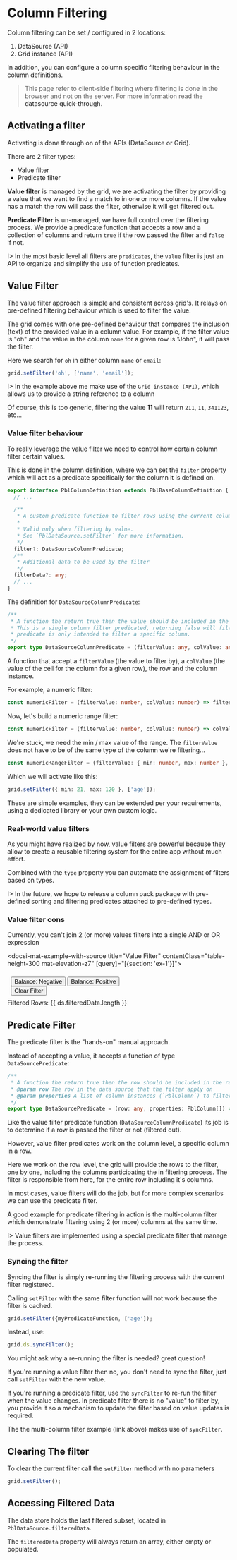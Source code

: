 # Column Filtering

Column filtering can be set / configured in 2 locations:

1. DataSource (API)
2. Grid instance (API)

In addition, you can configure a column specific filtering behaviour in the column definitions.

<blockquote class="warn icon">
  <div class="icon-location"></div>
  This page refer to client-side filtering where filtering is done in the browser and not on the server. For more information read the <a [routerLink]="['../..', 'concepts', 'datasource-quickthrough']" fragment="client-side">datasource quick-through</a>.
</blockquote>

## Activating a filter

Activating is done through on of the APIs (DataSource or Grid).

There are 2 filter types:

- Value filter
- Predicate filter

**Value filter** is managed by the grid, we are activating the filter by providing a value that we want to find a match to in one or more columns.
If the value has a match the row will pass the filter, otherwise it will get filtered out.

**Predicate Filter** is un-managed, we have full control over the filtering process. We provide a predicate function that accepts a row
and a collection of columns and return `true` if the row passed the filter and `false` if not.

I> In the most basic level all filters are `predicates`, the `value` filter is just an API to organize and simplify the use of function predicates.

## Value Filter

The value filter approach is simple and consistent across grid's.
It relays on pre-defined filtering behaviour which is used to filter the value.

The grid comes with one pre-defined behaviour that compares the inclusion (text) of the provided value in a column value.
For example, if the filter value is "oh" and the value in the column `name` for a given row is "John", it will pass the filter.

Here we search for `oh` in either column `name` or `email`:

```typescript
grid.setFilter('oh', ['name', 'email']);
```

I> In the example above me make use of the `Grid instance (API)`, which allows us to provide a string reference to a column

Of course, this is too generic, filtering the value **11** will return `211`, `11`, `341123`, etc...

### Value filter behaviour

To really leverage the value filter we need to control how certain column filter certain values.

This is done in the column definition, where we can set the `filter` property which will act as a predicate
specifically for the column it is defined on.

```typescript
export interface PblColumnDefinition extends PblBaseColumnDefinition {
  // ...

  /**
   * A custom predicate function to filter rows using the current column.
   *
   * Valid only when filtering by value.
   * See `PblDataSource.setFilter` for more information.
   */
  filter?: DataSourceColumnPredicate;
  /**
   * Additional data to be used by the filter
   */
  filterData?: any;
  // ...
}
```

The definition for `DataSourceColumnPredicate`:

```typescript
/**
 * A function the return true then the value should be included in the result or false when not.
 * This is a single column filter predicated, returning false will filter out the entire row but the
 * predicate is only intended to filter a specific column.
 */
export type DataSourceColumnPredicate = (filterValue: any, colValue: any, row?: any, col?: PblColumn) => boolean;
```

A function that accept a `filterValue` (the value to filter by), a `colValue` (the value of the cell for the column for a given row), the row and the column instance.

For example, a numeric filter:

```typescript
const numericFilter = (filterValue: number, colValue: number) => filterValue === colValue
```

Now, let's build a numeric range filter:

```typescript
const numericFilter = (filterValue: number, colValue: number) => colValue > ???  && colValue < ???
```

We're stuck, we need the min / max value of the range. The `filterValue` does not have to be of the same type of the column we're filtering...

```typescript
const numericRangeFilter = (filterValue: { min: number, max: number }, colValue: number) => colValue > filterValue.min && colValue < filterValue.max
```

Which we will activate like this:

```typescript
grid.setFilter({ min: 21, max: 120 }, ['age']);
```

These are simple examples, they can be extended per your requirements, using a dedicated library or your own custom logic.

### Real-world value filters

As you might have realized by now, value filters are powerful because they allow to create a reusable filtering system
for the entire app without much effort.

Combined with the `type` property you can automate the assignment of filters based on types.

I> In the future, we hope to release a column pack package with pre-defined sorting and filtering predicates attached to
pre-defined types.

### Value filter cons

Currently, you can't join 2 (or more) values filters into a single AND or OR expression

<docsi-mat-example-with-source title="Value Filter" contentClass="table-height-300 mat-elevation-z7" [query]="[{section: 'ex-1'}]">
  <!--@pebula-example:ex-1-->
  <div fxLayout="row" fxLayoutGap="16px" style="padding: 8px">
    <button fxFlex="noshrink" mat-stroked-button color="primary" (click)="filterBalance(true)">Balance: Negative</button>
    <button fxFlex="noshrink" mat-stroked-button color="primary" (click)="filterBalance(false)">Balance: Positive</button>
    <div fxFlex="*"></div>
    <button fxFlex="noshrink" mat-stroked-button color="primary" (click)="clearFilter()">Clear Filter</button>
  </div>
  <pbl-ngrid blockUi [dataSource]="ds" [columns]="columns"></pbl-ngrid>
  <div>Filtered Rows: {{ ds.filteredData.length }}</div>
  <!--@pebula-example:ex-1-->
</docsi-mat-example-with-source>

## Predicate Filter

The predicate filter is the "hands-on" manual approach.

Instead of accepting a value, it accepts a function of type `DataSourcePredicate`:

```typescript
/**
 * A function the return true then the row should be included in the result or false when not.
 * @param row The row in the data source that the filter apply on
 * @param properties A list of column instances (`PblColumn`) to filter values by.
 */
export type DataSourcePredicate = (row: any, properties: PblColumn[]) => boolean;
```

Like the value filter predicate function (`DataSourceColumnPredicate`) its job is to determine if a row is passed
the filter or not (filtered out).

However, value filter predicates work on the column level, a specific column in a row.

Here we work on the row level, the grid will provide the rows to the filter, one by one, including the columns participating the in filtering process.
The filter is responsible from here, for the entire row including it's columns.

In most cases, value filters will do the job, but for more complex scenarios we can use the predicate filter.

<p>A good example for predicate filtering in action is <a [routerLink]="['../..', 'stories', 'multi-column-filter']">the multi-column filter</a> which demonstrate
filtering using 2 (or more) columns at the same time.</p>

I> Value filters are implemented using a special predicate filter that manage the process.

### Syncing the filter

Syncing the filter is simply re-running the filtering process with the current filter registered.

Calling `setFilter` with the same filter function will not work because the filter is cached.

```typescript
grid.setFilter({myPredicateFunction, ['age']);
```

Instead, use:

```typescript
grid.ds.syncFilter();
```

You might ask why a re-running the filter is needed? great question!

If you're running a value filter then no, you don't need to sync the filter, just call `setFilter` with the new value.

If you're running a predicate filter, use the `syncFilter` to re-run the filter when the value changes. In predicate filter there is
no "value" to filter by, you provide it so a mechanism to update the filter based on value updates is required.

The the multi-column filter example (link above) makes use of `syncFilter`.

## Clearing The filter

To clear the current filter call the `setFilter` method with no parameters

```typescript
grid.setFilter();
```

## Accessing Filtered Data

The data store holds the last filtered subset, located in `PblDataSource.filteredData`.

The `filteredData` property will always return an array, either empty or populated.
